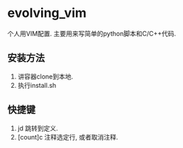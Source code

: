 # evolving_vim
个人用VIM配置. 主要用来写简单的python脚本和C/C++代码.

## 安装方法
1. 讲容器clone到本地.
2. 执行install.sh

## 快捷键
1. <leader>jd 跳转到定义.
2. [count]<leader>c<space> 注释选定行, 或者取消注释.
